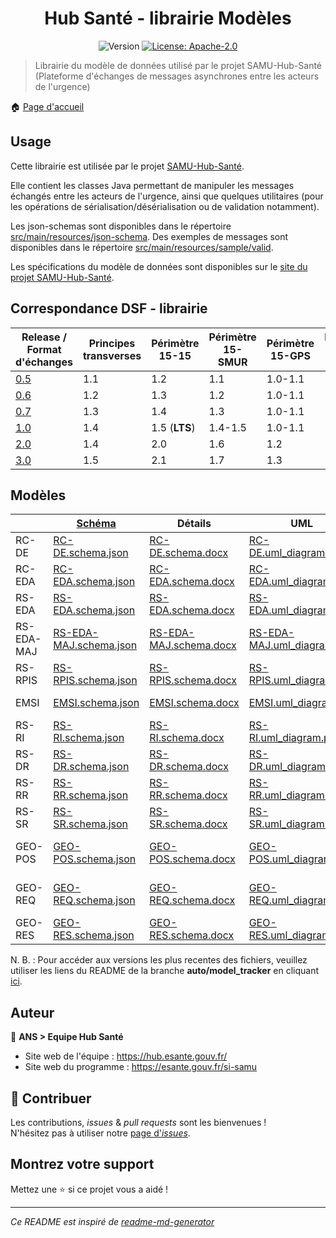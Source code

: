 <h1 align="center">Hub Santé - librairie Modèles</h1>
<p align="center">
  <img alt="Version" src="https://img.shields.io/badge/version-1.0-blue.svg?cacheSeconds=2592000" />
  <a href="#" target="_blank">
    <img alt="License: Apache-2.0" src="https://img.shields.io/badge/License-Apache_2.0-yellow.svg" />
  </a>
</p>

> Librairie du modèle de données utilisé par le projet SAMU-Hub-Santé (Plateforme d'échanges de messages asynchrones entre les acteurs de l'urgence)

🏠 [Page d'accueil](https://github.com/ansforge/SAMU-Hub-Modeles)

## Usage

Cette librairie est utilisée par le projet [SAMU-Hub-Santé](https://github.com/ansforge/SAMU-Hub-Sante).

Elle contient les classes Java permettant de manipuler les messages échangés entre les acteurs de l'urgence, ainsi que quelques utilitaires (pour les opérations de sérialisation/désérialisation ou de validation notamment).

Les json-schemas sont disponibles dans le répertoire [src/main/resources/json-schema](src/main/resources/json-schema).
Des exemples de messages sont disponibles dans le répertoire [src/main/resources/sample/valid](src/main/resources/sample/valid).

Les spécifications du modèle de données sont disponibles sur le [site du projet SAMU-Hub-Santé](https://hub.esante.gouv.fr/).

## Correspondance DSF - librairie

|Release / <br>Format d'échanges|Principes transverses|Périmètre 15-15|Périmètre 15-SMUR|Périmètre 15-GPS|Périmètre 15-NexSIS|
|-|-|-|-|-|-|
|[0.5](https://github.com/ansforge/SAMU-Hub-Modeles/tree/0.5.1)|1.1|1.2|1.1|1.0-1.1|1.6|
|[0.6](https://github.com/ansforge/SAMU-Hub-Modeles/tree/0.6.0)|1.2|1.3|1.2|1.0-1.1|1.6|
|[0.7](https://github.com/ansforge/SAMU-Hub-Modeles/tree/0.7.0)|1.3|1.4|1.3|1.0-1.1|1.7|
|[1.0](https://github.com/ansforge/SAMU-Hub-Modeles/tree/1.0)|1.4|1.5 (**LTS**)|1.4-1.5|1.0-1.1|1.8|
|[2.0](https://github.com/ansforge/SAMU-Hub-Modeles/tree/2.0)|1.4|2.0|1.6|1.2|1.9|
|[3.0](https://github.com/ansforge/SAMU-Hub-Modeles/tree/3.0.0)|1.5|2.1|1.7|1.3|1.9.1|

## Modèles

|            | [Schéma](src/main/resources/json-schema/)                                       | Détails                                                                    | UML                                                                                | [Exemples](src/main/resources/sample/examples/)                       |
|------------|---------------------------------------------------------------------------------|----------------------------------------------------------------------------|------------------------------------------------------------------------------------|-----------------------------------------------------------------------|
| RC-DE      | [RC-DE.schema.json](src/main/resources/json-schema/RC-DE.schema.json)           | [RC-DE.schema.docx](csv_parser/out/RC-DE/RC-DE.schema.docx)                | [RC-DE.uml_diagram.pdf](csv_parser/out/RC-DE/RC-DE.uml_diagram.pdf)                | -                                                                     |
| RC-EDA     | [RC-EDA.schema.json](src/main/resources/json-schema/RC-EDA.schema.json)         | [RC-EDA.schema.docx](csv_parser/out/RC-EDA/RC-EDA.schema.docx)             | [RC-EDA.uml_diagram.pdf](csv_parser/out/RC-EDA/RC-EDA.uml_diagram.pdf)             | [Exemples RC-EDA](src/main/resources/sample/examples/RC-EDA/)         |
| RS-EDA     | [RS-EDA.schema.json](src/main/resources/json-schema/RS-EDA.schema.json)         | [RS-EDA.schema.docx](csv_parser/out/RS-EDA/RS-EDA.schema.docx)             | [RS-EDA.uml_diagram.pdf](csv_parser/out/RS-EDA/RS-EDA.uml_diagram.pdf)             | [Exemples RS-EDA](src/main/resources/sample/examples/RS-EDA/)         |
| RS-EDA-MAJ | [RS-EDA-MAJ.schema.json](src/main/resources/json-schema/RS-EDA-MAJ.schema.json) | [RS-EDA-MAJ.schema.docx](csv_parser/out/RS-EDA-MAJ/RS-EDA-MAJ.schema.docx) | [RS-EDA-MAJ.uml_diagram.pdf](csv_parser/out/RS-EDA-MAJ/RS-EDA-MAJ.uml_diagram.pdf) | [Exemples RS-EDA-MAJ](src/main/resources/sample/examples/RS-EDA-MAJ/) |
| RS-RPIS    | [RS-RPIS.schema.json](src/main/resources/json-schema/RS-RPIS.schema.json)       | [RS-RPIS.schema.docx](csv_parser/out/RS-RPIS/RS-RPIS.schema.docx)          | [RS-RPIS.uml_diagram.pdf](csv_parser/out/RS-RPIS/RS-RPIS.uml_diagram.pdf)          | [Exemples RS-RPIS](src/main/resources/sample/examples/RS-RPIS/)       |
| EMSI       | [EMSI.schema.json](src/main/resources/json-schema/EMSI.schema.json)             | [EMSI.schema.docx](csv_parser/out/EMSI/EMSI.schema.docx)                   | [EMSI.uml_diagram.pdf](csv_parser/out/EMSI/EMSI.uml_diagram.pdf)                   | [Exemples EMSI](src/main/resources/sample/examples/EMSI/)             |
| RS-RI      | [RS-RI.schema.json](src/main/resources/json-schema/RS-RI.schema.json)           | [RS-RI.schema.docx](csv_parser/out/RS-RI/RS-RI.schema.docx)                | [RS-RI.uml_diagram.pdf](csv_parser/out/RS-RI/RS-RI.uml_diagram.pdf)                | [Exemples RS-RI](src/main/resources/sample/examples/RS-RI/)           |
| RS-DR      | [RS-DR.schema.json](src/main/resources/json-schema/RS-DR.schema.json)           | [RS-DR.schema.docx](csv_parser/out/RS-DR/RS-DR.schema.docx)                | [RS-DR.uml_diagram.pdf](csv_parser/out/RS-DR/RS-DR.uml_diagram.pdf)                | [Exemples RS-DR](src/main/resources/sample/examples/RS-DR/)           |
| RS-RR      | [RS-RR.schema.json](src/main/resources/json-schema/RS-RR.schema.json)           | [RS-RR.schema.docx](csv_parser/out/RS-RR/RS-RR.schema.docx)                | [RS-RR.uml_diagram.pdf](csv_parser/out/RS-RR/RS-RR.uml_diagram.pdf)                | [Exemples RS-RR](src/main/resources/sample/examples/RS-RR/)           |
| RS-SR      | [RS-SR.schema.json](src/main/resources/json-schema/RS-SR.schema.json)           | [RS-SR.schema.docx](csv_parser/out/RS-SR/RS-SR.schema.docx)                | [RS-SR.uml_diagram.pdf](csv_parser/out/RS-SR/RS-SR.uml_diagram.pdf)                | [Exemples RS-SR](src/main/resources/sample/examples/RS-SR/)           |
| GEO-POS    | [GEO-POS.schema.json](src/main/resources/json-schema/GEO-POS.schema.json)       | [GEO-POS.schema.docx](csv_parser/out/GEO-POS/GEO-POS.schema.docx)          | [GEO-POS.uml_diagram.pdf](csv_parser/out/GEO-POS/GEO-POS.uml_diagram.pdf)          | [Exemples GEO-POS](src/main/resources/sample/examples/GEO-POS/)       |
| GEO-REQ    | [GEO-REQ.schema.json](src/main/resources/json-schema/GEO-REQ.schema.json)       | [GEO-REQ.schema.docx](csv_parser/out/GEO-REQ/GEO-REQ.schema.docx)          | [GEO-REQ.uml_diagram.pdf](csv_parser/out/GEO-REQ/GEO-REQ.uml_diagram.pdf)          | [Exemples GEO-REQ](src/main/resources/sample/examples/GEO-REQ/)       |
| GEO-RES    | [GEO-RES.schema.json](src/main/resources/json-schema/GEO-RES.schema.json)       | [GEO-RES.schema.docx](csv_parser/out/GEO-RES/GEO-RES.schema.docx)          | [GEO-RES.uml_diagram.pdf](csv_parser/out/GEO-RES/GEO-RES.uml_diagram.pdf)          | [Exemples GEO-RES](src/main/resources/sample/examples/GEO-RES/)       |

N. B. : Pour accéder aux versions les plus recentes des fichiers, veuillez utiliser les liens du README de la branche **auto/model_tracker** en cliquant [ici](https://github.com/ansforge/SAMU-Hub-Modeles/tree/auto/model_tracker?tab=readme-ov-file#modèles).

## Auteur

👤 **ANS > Equipe Hub Santé**

* Site web de l'équipe : https://hub.esante.gouv.fr/
* Site web du programme : https://esante.gouv.fr/si-samu

## 🤝 Contribuer

Les contributions, *issues* & *pull requests* sont les bienvenues !
<br />N'hésitez pas à utiliser notre [page d'*issues*](https://github.com/ansforge/SAMU-Hub-Modeles/issues).

## Montrez votre support

Mettez une ⭐️ si ce projet vous a aidé !

***
_Ce README est inspiré de [readme-md-generator](https://github.com/kefranabg/readme-md-generator)_
